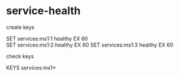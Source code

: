 # service-health

create keys 

SET services:ms1:1 healthy EX 60  
SET services:ms1:2 healthy EX 60 
SET services:ms1:3 healthy EX 60 

check keys 

KEYS services:ms1* 
